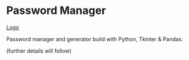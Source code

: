 # Password Manager
[Logo]('./logo.png')

Password manager and generator build with Python, Tkinter & Pandas.

(further details will follow)

